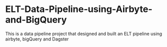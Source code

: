 # ELT-Data-Pipeline-using-Airbyte-and-BigQuery
This is a data pipeline project that designed and built  an ELT pipeline using airbyte, bigQuery and Dagster
